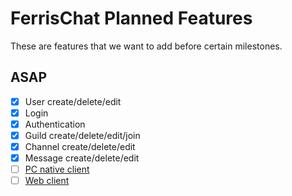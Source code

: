 # FerrisChat Planned Features
These are features that we want to add before certain milestones.

## ASAP
- [x] User create/delete/edit
- [x] Login
- [x] Authentication
- [x] Guild create/delete/edit/join
- [x] Channel create/delete/edit
- [x] Message create/delete/edit
&NewLine;
- [ ] [PC native client](https://github.com/FerrisChat/client)
- [ ] [Web client](https://github.com/FerrisChat/webclient)
